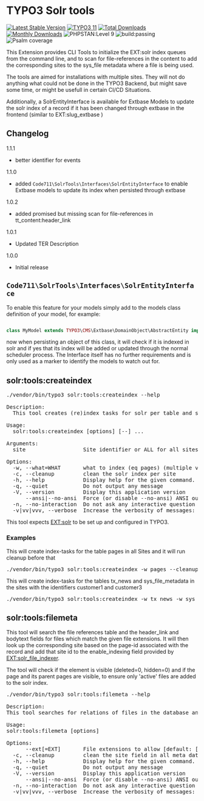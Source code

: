 # TYPO3 Solr tools

[![Latest Stable Version](https://poser.pugx.org/code711/solrtools/v/stable.svg)](https://extensions.typo3.org/code711/solrtools/)
[![TYPO3 11](https://img.shields.io/badge/TYPO3-11-orange.svg)](https://get.typo3.org/version/11)
[![Total Downloads](https://poser.pugx.org/code711/solrtools/d/total.svg)](https://packagist.org/packages/code711/solrtools)
[![Monthly Downloads](https://poser.pugx.org/code711/solrtools/d/monthly)](https://packagist.org/packages/sudhaus7/logformatter)
![PHPSTAN:Level 9](https://img.shields.io/badge/PHPStan-level%209-brightgreen.svg?style=flat])
![build:passing](https://img.shields.io/badge/build-passing-brightgreen.svg?style=flat])
![Psalm coverage](https://shepherd.dev/github/sudhaus7/typo3-logformatter/coverage.svg)

This Extension provides CLI Tools to initialize the EXT:solr index queues from the command line, and to scan for file-references in the content to add the corresponding sites to the sys_file metadata where a file is being used.

The tools are aimed for installations with multiple sites. They will not do anything what could not be done in the TYPO3 Backend, but might save some time, or might be usefull in certain CI/CD Situations.

Additionally, a SolrEntityInterface is available for Extbase Models to update the solr index of a record if it has been changed through extbase in the frontend (similar to EXT:slug_extbase )

## Changelog

1.1.1
- better identifier for events

1.1.0
- added `Code711\SolrTools\Interfaces\SolrEntityInterface` to enable Extbase models to update its index when persisted through extbase

1.0.2
- added promised but missing scan for file-references in tt_content:header_link

1.0.1
- Updated TER Description

1.0.0
- Initial release

## `Code711\SolrTools\Interfaces\SolrEntityInterface`

To enable this feature for your models simply add to the models class definition of your model, for example:

```php

class MyModel extends TYPO3\CMS\Extbase\DomainObject\AbstractEntity implements \Code711\SolrTools\Interfaces\SolrEntityInterface

```

now when persisting an object of this class, it will check if it is indexed in solr and if yes that its index will be added or updated through the normal scheduler process.
The Interface itself has no further requirements and is only used as a marker to identify the models to watch out for.

## solr:tools:createindex

<pre>
./vendor/bin/typo3 solr:tools:createindex --help

Description:
  This tool creates (re)index tasks for solr per table and site or all sites

Usage:
  solr:tools:createindex [options] [--] <site>...

Arguments:
  site                  Site identifier or ALL for all sites

Options:
  -w, --what=WHAT       what to index (eq pages) (multiple values allowed)
  -c, --cleanup         clean the solr index per site
  -h, --help            Display help for the given command. When no command is given display help for the list command
  -q, --quiet           Do not output any message
  -V, --version         Display this application version
      --ansi|--no-ansi  Force (or disable --no-ansi) ANSI output
  -n, --no-interaction  Do not ask any interactive question
  -v|vv|vvv, --verbose  Increase the verbosity of messages: 1 for normal output, 2 for more verbose output and 3 for debug
</pre>

This tool expects [EXT:solr](https://extensions.typo3.org/extension/solr) to be set up and configured in TYPO3.

### Examples

This will create index-tasks for the table pages in all Sites and it will run cleanup before that

<pre>./vendor/bin/typo3 solr:tools:createindex -w pages --cleanup ALL</pre>

This will create index-tasks for the tables tx_news and sys_file_metadata in the sites with the identifiers customer1 and customer3

<pre>./vendor/bin/typo3 solr:tools:createindex -w tx_news -w sys_file_metadata customer1 customer3</pre>

## solr:tools:filemeta

This tool will search the file references table and the header_link and bodytext fields for files which match the given file extensions. It will then look up the corresponding site based on the page-id associated with the record and add that site id to the enable_indexing field provided by [EXT:solr_file_indexer](https://extensions.typo3.org/extension/solr_file_indexer).

The tool will check if the element is visible (deleted=0, hidden=0) and if the page and its parent pages are visible, to ensure only 'active' files are added to the solr index.

<pre>
./vendor/bin/typo3 solr:tools:filemeta --help

Description:
This tool searches for relations of files in the database and adds the correct site reference in the Files metadata, in order for EXT:solr to index those files correctly

Usage:
solr:tools:filemeta [options]

Options:
      --ext[=EXT]       File extensions to allow [default: ["doc","docx","pdf"]] (multiple values allowed)
  -c, --cleanup         clean the site field in all meta data
  -h, --help            Display help for the given command. When no command is given display help for the list command
  -q, --quiet           Do not output any message
  -V, --version         Display this application version
      --ansi|--no-ansi  Force (or disable --no-ansi) ANSI output
  -n, --no-interaction  Do not ask any interactive question
  -v|vv|vvv, --verbose  Increase the verbosity of messages: 1 for normal output, 2 for more verbose output and 3 for debug
</pre>




